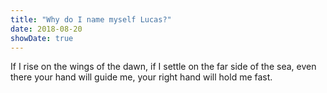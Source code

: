 ```yaml
---
title: "Why do I name myself Lucas?"
date: 2018-08-20
showDate: true
---
```


If I rise on the wings of the dawn, if I settle on the far side of the sea, even there your hand will guide me, your right hand will hold me fast.